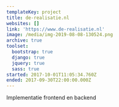 ```yaml
---
templateKey: project
title: de-realisatie.nl
websites: []
link: 'https://www.de-realisatie.nl'
image: /media/img-2019-08-08-130524.png
archive: true
toolset:
  bootstrap: true
  django: true
  jquery: true
  sass: true
started: 2017-10-01T11:05:34.760Z
ended: 2017-09-30T22:00:00.000Z
---
```

Implementatie frontend en backend

